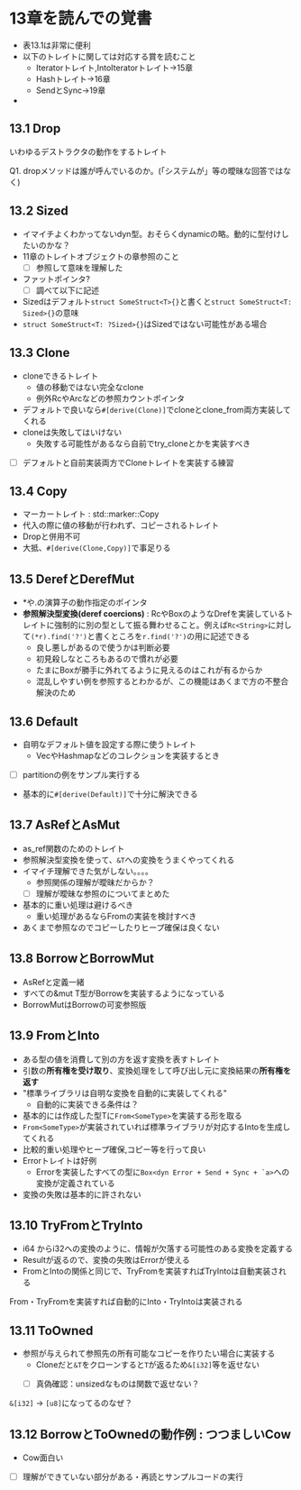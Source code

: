  
# 13章を読んでの覚書

- 表13.1は非常に便利
- 以下のトレイトに関しては対応する賞を読むこと
  - Iteratorトレイト,IntoIteratorトレイト->15章
  - Hashトレイト->16章
  - SendとSync->19章
- 
## 13.1 Drop

いわゆるデストラクタの動作をするトレイト

Q1. dropメソッドは誰が呼んでいるのか。(「システムが」等の曖昧な回答ではなく)

## 13.2 Sized

- イマイチよくわかってないdyn型。おそらくdynamicの略。動的に型付けしたいのかな？
- 11章のトレイトオブジェクトの章参照のこと
  - [ ] 参照して意味を理解した
- ファットポインタ?
  - [ ] 調べて以下に記述
- Sizedはデフォルト```struct SomeStruct<T>{}```と書くと```struct SomeStruct<T: Sized>{}```の意味
- ```struct SomeStruct<T: ?Sized>{}```はSizedではない可能性がある場合

## 13.3 Clone

- cloneできるトレイト
  - 値の移動ではない完全なclone
  - 例外RcやArcなどの参照カウントポインタ
- デフォルトで良いなら```#[derive(Clone)]```でcloneとclone_from両方実装してくれる
- cloneは失敗してはいけない
  - 失敗する可能性があるなら自前でtry_cloneとかを実装すべき
- [ ] デフォルトと自前実装両方でCloneトレイトを実装する練習


## 13.4 Copy

- マーカートレイト : std::marker::Copy
- 代入の際に値の移動が行われず、コピーされるトレイト
- Dropと併用不可
- 大抵、```#[derive(Clone,Copy)]```で事足りる

## 13.5 DerefとDerefMut

- \*や.の演算子の動作指定のポインタ
- **参照解決型変換(deref coercions)** : RcやBoxのようなDrefを実装しているトレイトに強制的に別の型として振る舞わせること。例えば```Rc<String>```に対して```(*r).find('?')```と書くところを```r.find('?')```の用に記述できる
  - 良し悪しがあるので使うかは判断必要
  - 初見殺しなところもあるので慣れが必要
  - たまにBoxが勝手に外れてるように見えるのはこれが有るからか
  - 混乱しやすい例を参照するとわかるが、この機能はあくまで方の不整合解決のため

## 13.6 Default

- 自明なデフォルト値を設定する際に使うトレイト
  - VecやHashmapなどのコレクションを実装するとき
- [ ] partitionの例をサンプル実行する
- 基本的に```#[derive(Default)]```で十分に解決できる

## 13.7 AsRefとAsMut

- as_ref関数のためのトレイト
- 参照解決型変換を使って、```&T```への変換をうまくやってくれる
- イマイチ理解できた気がしない。。。。
  - 参照関係の理解が曖昧だからか？
  - [ ] 理解が曖昧な参照のについてまとめた
- 基本的に重い処理は避けるべき
  - 重い処理があるならFromの実装を検討すべき
- あくまで参照なのでコピーしたりヒープ確保は良くない


## 13.8 BorrowとBorrowMut

- AsRefと定義一緒
- すべての&mut T型がBorrow<T>を実装するようになっている
- BorrowMutはBorrowの可変参照版

## 13.9 FromとInto

- ある型の値を消費して別の方を返す変換を表すトレイト
- 引数の**所有権を受け取り**、変換処理をして呼び出し元に変換結果の**所有権を返す**
- "標準ライブラリは自明な変換を自動的に実装してくれる"
  - 自動的に実装できる条件は？
- 基本的には作成した型Tに```From<SomeType>```を実装する形を取る
- ```From<SomeType>```が実装されていれば標準ライブラリが対応するIntoを生成してくれる
- 比較的重い処理やヒープ確保,コピー等を行って良い
- Errorトレイトは好例
  - Errorを実装したすべての型に```Box<dyn Error + Send + Sync + `a>```への変換が定義されている
- 変換の失敗は基本的に許されない

## 13.10 TryFromとTryInto

- i64 からi32への変換のように、情報が欠落する可能性のある変換を定義する
- Resultが返るので、変換の失敗はErrorが使える
- FromとIntoの関係と同じで、TryFromを実装すればTryIntoは自動実装される

From・TryFroｍを実装すれば自動的にInto・TryIntoは実装される

## 13.11 ToOwned

- 参照が与えられて参照先の所有可能なコピーを作りたい場合に実装する
  - Cloneだと```&T```をクローンすると```T```が返るため```&[i32]```等を返せない
  - [ ] 真偽確認：unsizedなものは関数で返せない？


```&[i32]``` -> ```[u8]```になってるのなぜ？


## 13.12 BorrowとToOwnedの動作例 : つつましいCow

- Cow面白い
- [ ] 理解ができていない部分がある・再読とサンプルコードの実行